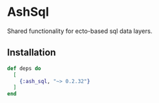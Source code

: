 # AshSql

Shared functionality for ecto-based sql data layers.

## Installation

```elixir
def deps do
  [
    {:ash_sql, "~> 0.2.32"}
  ]
end
```
